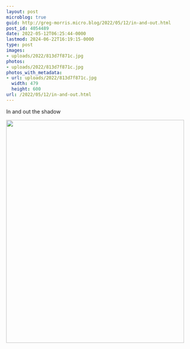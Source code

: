 ```yaml
---
layout: post
microblog: true
guid: http://greg-morris.micro.blog/2022/05/12/in-and-out.html
post_id: 4054489
date: 2022-05-12T06:25:44-0000
lastmod: 2024-06-22T16:19:15-0000
type: post
images:
- uploads/2022/813d7f871c.jpg
photos:
- uploads/2022/813d7f871c.jpg
photos_with_metadata:
- url: uploads/2022/813d7f871c.jpg
  width: 479
  height: 600
url: /2022/05/12/in-and-out.html
---
```

In and out the shadow

<img src="uploads/2022/813d7f871c.jpg" width="479" height="600" alt="" />
